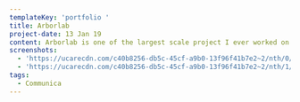 ```yaml
---
templateKey: 'portfolio '
title: Arborlab
project-date: 13 Jan 19
content: Arborlab is one of the largest scale project I ever worked on.
screenshots:
  - 'https://ucarecdn.com/c40b8256-db5c-45cf-a9b0-13f96f41b7e2~2/nth/0/'
  - 'https://ucarecdn.com/c40b8256-db5c-45cf-a9b0-13f96f41b7e2~2/nth/1/'
tags:
  - Communica
---
```


